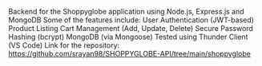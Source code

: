 Backend for the Shoppyglobe application using Node.js, Express.js and MongoDB
Some of the features include:
    User Authentication (JWT-based)
    Product Listing
    Cart Management (Add, Update, Delete)
    Secure Password Hashing (bcrypt)
    MongoDB (via Mongoose)
    Tested using Thunder Client (VS Code)
Link for the repository: https://github.com/srayan98/SHOPPYGLOBE-API/tree/main/shoppyglobe